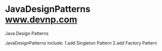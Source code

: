 # JavaDesignPatterns www.devnp.com
Java Design Patterns

JavaDesignPatterns include:
  1.add Singleton Pattern
  2.add Factory Pattern

